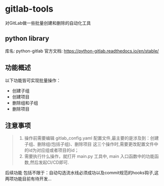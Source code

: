 # gitlab-tools
对GitLab做一些批量创建和删除的自动化工具

## python library
库名: python-gitlab
官方文档: https://python-gitlab.readthedocs.io/en/stable/

## 功能概述
以下功能皆可实现批量操作：

- 创建子组
- 创建项目
- 删除组和子组
- 删除项目

## 注意事项
> 1. 操作前需要编辑 gitlab_config.yaml 配置文件,最主要的是涉及到：创建子组、删除组(包括子组)、删除项目 这三个操作时,需要更改配置文件中的id为对应组或者项目的id；
> 2. 需要执行什么操作，就打开 main.py 工具中, main 入口函数中的功能函数,然后发起CI/CD即可.

后续功能 包括不限于：自动勾选流水线必须成功以及commit规范的hooks钩子,这两项功能目前有待开发...
